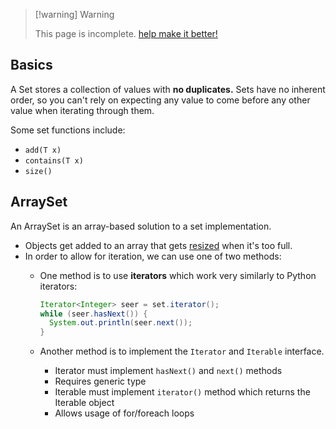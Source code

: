 
> [!warning] Warning
>
> This page is incomplete. [help make it better!](/contributing.md)

## Basics

A Set stores a collection of values with **no duplicates.** Sets have no inherent order, so you can't rely on expecting any value to come before any other value when iterating through them.

Some set functions include:

* `add(T x)`
* `contains(T x)`
* `size()`

## ArraySet

An ArraySet is an array-based solution to a set implementation.

* Objects get added to an array that gets [resized](../../asymptotics/amortization.md) when it's too full.
* In order to allow for iteration, we can use one of two methods:
  *   One method is to use **iterators** which work very similarly to Python iterators:

      ```java
      Iterator<Integer> seer = set.iterator();
      while (seer.hasNext()) {
        System.out.println(seer.next());
      }
      ```
  * Another method is to implement the `Iterator` and `Iterable` interface.
    * Iterator must implement `hasNext()` and `next()` methods
    * Requires generic type
    * Iterable must implement `iterator()` method which returns the Iterable object
    * Allows usage of for/foreach loops

